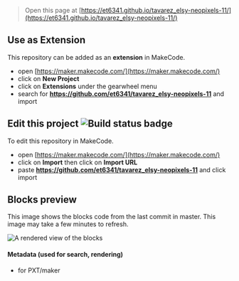 
> Open this page at [https://et6341.github.io/tavarez_elsy-neopixels-11/](https://et6341.github.io/tavarez_elsy-neopixels-11/)

## Use as Extension

This repository can be added as an **extension** in MakeCode.

* open [https://maker.makecode.com/](https://maker.makecode.com/)
* click on **New Project**
* click on **Extensions** under the gearwheel menu
* search for **https://github.com/et6341/tavarez_elsy-neopixels-11** and import

## Edit this project ![Build status badge](https://github.com/et6341/tavarez_elsy-neopixels-11/workflows/MakeCode/badge.svg)

To edit this repository in MakeCode.

* open [https://maker.makecode.com/](https://maker.makecode.com/)
* click on **Import** then click on **Import URL**
* paste **https://github.com/et6341/tavarez_elsy-neopixels-11** and click import

## Blocks preview

This image shows the blocks code from the last commit in master.
This image may take a few minutes to refresh.

![A rendered view of the blocks](https://github.com/et6341/tavarez_elsy-neopixels-11/raw/master/.github/makecode/blocks.png)

#### Metadata (used for search, rendering)

* for PXT/maker
<script src="https://makecode.com/gh-pages-embed.js"></script><script>makeCodeRender("{{ site.makecode.home_url }}", "{{ site.github.owner_name }}/{{ site.github.repository_name }}");</script>
